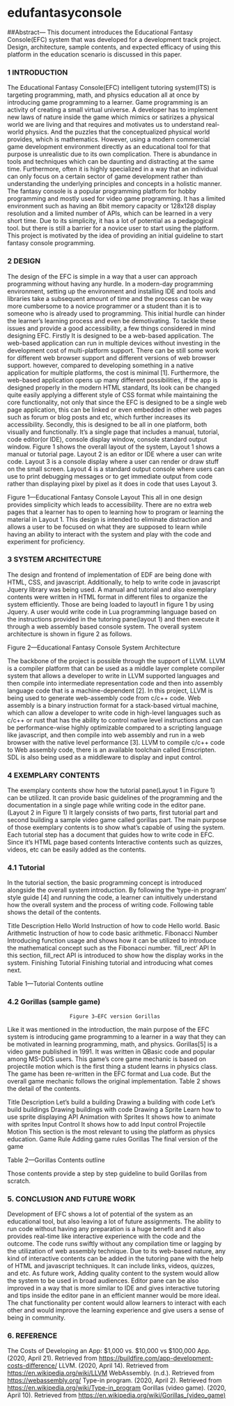 # edufantasyconsole

##Abstract— This document introduces the Educational Fantasy Console(EFC) system that was developed for a development track project. Design, architecture, sample contents, and expected efficacy of using this platform in the education scenario is discussed in this paper.

### 1 INTRODUCTION

 The Educational Fantasy Console(EFC) intelligent tutoring system(ITS) is targeting programming, math, and physics education all at once by introducing game programming to a learner.
 Game programming is an activity of creating a small virtual universe. A developer has to implement new laws of nature inside the game which mimics or satirizes a physical world we are living and that requires and motivates us to understand real-world physics. And the puzzles that the conceptualized physical world provides, which is mathematics.
 However, using a modern commercial game development environment directly as an educational tool for that purpose is unrealistic due to its own complication. There is abundance in tools and techniques which can be daunting and distracting at the same time. Furthermore, often it is highly specialized in a way that an individual can only focus on a certain sector of game development rather than understanding the underlying principles and concepts in a holistic manner.
  The fantasy console is a popular programming platform for hobby programming and mostly used for video game programming. It has a limited environment such as having an 8bit memory capacity or 128x128 display resolution and a limited number of APIs, which can be learned in a very short time.
 Due to its simplicity, it has a lot of potential as a pedagogical tool. but there is still a barrier for a novice user to start using the platform. This project is motivated by the idea of providing an initial guideline to start fantasy console programming.

### 2 DESIGN

 The design of the EFC is simple in a way that a user can approach programming without having any hurdle. In a modern-day programming environment, setting up the environment and installing IDE and tools and libraries take a subsequent amount of time and the process can be way more cumbersome to a novice programmer or a student than it is to someone who is already used to programming. This initial hurdle can hinder the learner’s learning process and even be demotivating. To tackle these issues and provide a good accessibility, a few things considered in mind designing EFC.
 Firstly It is designed to be a web-based application. The web-based application can run in multiple devices without investing in the development cost of multi-platform support. There can be still some work for different web browser support and different versions of web browser support. however, compared to developing something in a native application for multiple platforms, the cost is minimal [1]. Furthermore, the web-based application opens up many different possibilities, if the app is designed properly in the modern HTML standard, Its look can be changed quite easily applying a different style of CSS format while maintaining the core functionality, not only that since the EFC is designed to be a single web page application, this can be linked or even embedded in other web pages such as forum or blog posts and etc, which further increases its accessibility.
 Secondly, this is designed to be all in one platform, both visually and functionally. It’s a single page that includes a manual, tutorial, code editor(or IDE), console display window, console standard output window. Figure 1 shows the overall layout of the system, Layout 1 shows a manual or tutorial page. Layout 2 is an editor or IDE where a user can write code. Layout 3 is a console display where a user can render or draw stuff on the small screen. Layout 4 is a standard output console where users can use to print debugging messages or to get immediate output from code rather than displaying pixel by pixel as it does in code that uses Layout 3.


Figure 1—Educational Fantasy Console Layout
This all in one design provides simplicity which leads to accessibility. There are no extra web pages that a learner has to open to learning how to program or learning the material in Layout 1. This design is intended to eliminate distraction and allows a user to be focused on what they are supposed to learn while having an ability to interact with the system and play with the code and experiment for proficiency.

### 3 SYSTEM ARCHITECTURE

 The design and frontend of implementation of EDF are being done with HTML, CSS, and javascript. Additionally, to help to write code in javascript Jquery library was being used.
A manual and tutorial and also exemplary contents were written in HTML format in different files to organize the system efficiently. Those are being loaded to layout1 in figure 1 by using Jquery. 
 A user would write code in Lua programming language based on the instructions provided in the tutoring pane(layout 1) and then execute it through a web assembly based console system. The overall system architecture is shown in figure 2 as follows.


Figure 2—Educational Fantasy Console System Architecture

 The backbone of the project is possible through the support of LLVM. LLVM is a compiler platform that can be used as a middle layer complete compiler system that allows a developer to write in LLVM supported languages and then compile into intermediate representation code and then into assembly language code that is a machine-dependent [2]. In this project, LLVM is being used to generate web-assembly code from c/c++ code. Web assembly is a binary instruction format for a stack-based virtual machine, which can allow a developer to write code in high-level languages such as c/c++ or rust that has the ability to control native level instructions and can be performance-wise highly optimizable compared to a scripting language like javascript, and then compile into web assembly and run in a web browser with the native level performance [3]. LLVM to compile c/c++ code to Web assembly code, there is an available toolchain called Emscripten. SDL is also being used as a middleware to display and input control.


### 4 EXEMPLARY CONTENTS

 The exemplary contents show how the tutorial pane(Layout 1 in Figure 1) can be utilized.
 It can provide basic guidelines of the programming and the documentation in a single page while writing code in the editor pane.(Layout 2 in Figure 1)
 It largely consists of two parts, first tutorial part and second building a sample video game called gorillas part.
 The main purpose of those exemplary contents is to show what’s capable of using the system.
 Each tutorial step has a document that guides how to write code in EFC.
 Since it’s HTML page based contents Interactive contents such as quizzes, videos, etc can be  easily added as the contents.

### 4.1 Tutorial

 In the tutorial section, the basic programming concept is introduced alongside the overall system introduction. By following the ‘type-in program’ style guide [4] and running the code, a learner can intuitively understand how the overall system and the process of writing code.
 Following table shows the detail of the contents.
 
Title
Description
Hello World
Instruction of  how to code Hello world.
Basic Arithmetic
Instruction of how to code basic arithmetic.
Fibonacci Number
Introducing function usage and shows how it can be utilized to introduce the mathematical concept such as the Fibonacci number.
‘fill_rect’ API
In this section, fill_rect API is introduced to show how the display works in the system.
Finishing Tutorial
Finishing tutorial and introducing what comes next.

Table 1—Tutorial Contents outline

### 4.2 Gorillas (sample game)

                      
                      	Figure 3—EFC version Gorillas

 Like it was mentioned in the introduction, the main purpose of the EFC system is introducing game programming to a learner in a way that they can be motivated in learning programming, math, and physics. Gorillas[5] is a video game published in 1991. It was written in QBasic code and popular among MS-DOS users. This game’s core game mechanic is based on projectile motion which is the first thing a student learns in physics class. The game has been re-written in the EFC format and Lua code. But the overall game mechanic follows the original implementation.
 Table 2 shows the detail of the contents.


Title
Description
Let’s build a building
Drawing a building with code
Let’s build buildings
Drawing buildings with code
Drawing a Sprite
Learn how to use sprite displaying API
Animation with Sprites
It shows how to animate with sprites
Input Control
It shows how to add Input control
Projectile Motion
This section is the most relevant to using the platform as physics education.
Game Rule
Adding game rules
Gorillas
The final version of the game

Table 2—Gorillas Contents outline

Those contents provide a step by step guideline to build Gorillas from scratch.


### 5. CONCLUSION AND FUTURE WORK
 Development of EFC shows a lot of potential of the system as an educational tool, but also leaving a lot of future assignments. The ability to run code without having any preparation is a huge benefit and it also provides real-time like interactive experience with the code and the outcome. The code runs swiftly without any compilation time or lagging by the utilization of web assembly technique. Due to its web-based nature, any kind of interactive contents can be added in the tutoring pane with the help of HTML and javascript techniques. It can include links, videos, quizzes, and etc.
 As future work, Adding quality content to the system would allow the system to be used in broad audiences. Editor pane can be also improved in a way that is more similar to IDE and gives interactive tutoring and tips inside the editor pane in an efficient manner would be more ideal. The chat functionality per content would allow learners to interact with each other and would improve the learning experience and give users a sense of being in community.

### 6. REFERENCE
The Costs of Developing an App: $1,000 vs. $10,000 vs $100,000 App. (2020, April 21). Retrieved from https://buildfire.com/app-development-costs-difference/
LLVM. (2020, April 14). Retrieved from https://en.wikipedia.org/wiki/LLVM
WebAssembly. (n.d.). Retrieved from https://webassembly.org/
Type-in program. (2020, April 2). Retrieved from https://en.wikipedia.org/wiki/Type-in_program
Gorillas (video game). (2020, April 10). Retrieved from https://en.wikipedia.org/wiki/Gorillas_(video_game)


